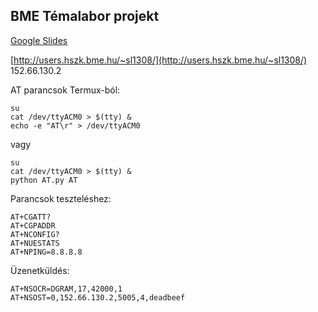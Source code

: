 ## BME Témalabor projekt

[Google Slides](https://goo.gl/Q8ppgK)


[http://users.hszk.bme.hu/~sl1308/](http://users.hszk.bme.hu/~sl1308/) 152.66.130.2


AT parancsok Termux-ból:
```
su
cat /dev/ttyACM0 > $(tty) & 
echo -e "AT\r" > /dev/ttyACM0
```
vagy
```
su
cat /dev/ttyACM0 > $(tty) & 
python AT.py AT
```


Parancsok teszteléshez:
```
AT+CGATT?
AT+CGPADDR
AT+NCONFIG?
AT+NUESTATS
AT+NPING=8.8.8.8
```


Üzenetküldés:
```
AT+NSOCR=DGRAM,17,42000,1
AT+NSOST=0,152.66.130.2,5005,4,deadbeef
```
